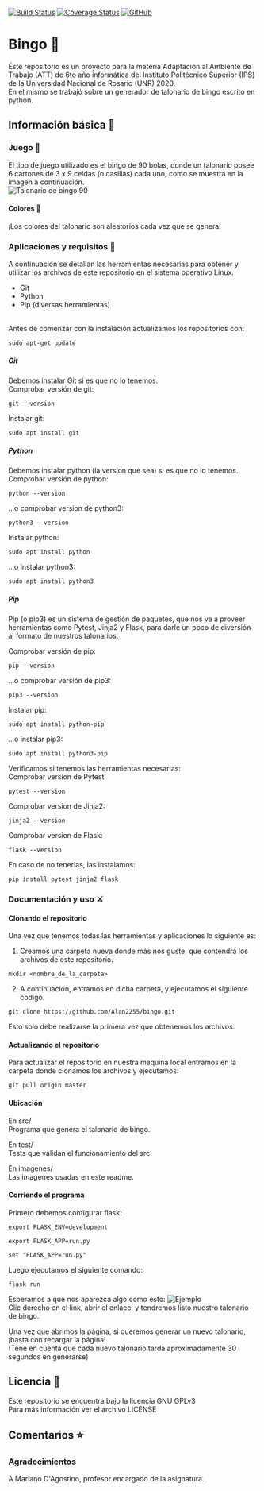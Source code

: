 [![Build Status](https://travis-ci.org/Alan2255/bingo.svg?branch=master)](https://travis-ci.org/Alan2255/bingo)
[![Coverage Status](https://coveralls.io/repos/github/Alan2255/bingo/badge.svg?branch=master)](https://coveralls.io/github/Alan2255/bingo?branch=master)
[![GitHub](https://img.shields.io/github/license/Alan2255/bingo?color=purple)](https://github.com/Alan2255/bingo/blob/master/LICENSE)

# Bingo :8ball:
Éste repositorio es un proyecto para la materia Adaptación al Ambiente de Trabajo (ATT) de 6to año informática del Instituto Politécnico Superior (IPS) de la Universidad Nacional de Rosario (UNR) 2020.<br>
En el mismo se trabajó sobre un generador de talonario de bingo escrito en python.

## Información básica :open_book:

### Juego :dart:
El tipo de juego utilizado es el bingo de 90 bolas, donde un talonario posee 6 cartones de 3 x 9 celdas (o casillas) cada uno, como se muestra en la imagen a continuación.<br>
![Talonario de bingo 90](imagenes/talonario.png?raw=true)<br>

#### Colores :art:
¡Los colores del talonario son aleatorios cada vez que se genera!

### Aplicaciones y requisitos :floppy_disk:
A continuacion se detallan las herramientas necesarias para obtener y utilizar los archivos de este repositorio en el sistema operativo Linux.<br>
* Git
* Python
* Pip (diversas herramientas)
<br>
Antes de comenzar con la instalación actualizamos los repositorios con:
<pre><code>sudo apt-get update</pre></code>

##### Git
Debemos instalar Git si es que no lo tenemos.<br>
Comprobar versión de git:
<pre><code>git --version</pre></code>
Instalar git:
<pre><code>sudo apt install git</pre></code>

##### Python
Debemos instalar python (la version que sea) si es que no lo tenemos.<br>
Comprobar versión de python:
<pre><code>python --version</pre></code>
...o comprobar version de python3:
<pre><code>python3 --version</pre></code>
Instalar python:
<pre><code>sudo apt install python</pre></code>
...o instalar python3:
<pre><code>sudo apt install python3</pre></code>

##### Pip
Pip (o pip3) es un sistema de gestión de paquetes, que nos va a proveer herramientas como Pytest, Jinja2 y Flask, para darle un poco de diversión al formato de nuestros talonarios.

Comprobar versión de pip:
<pre><code>pip --version</pre></code>
...o comprobar versión de pip3:
<pre><code>pip3 --version</pre></code>
Instalar pip:
<pre><code>sudo apt install python-pip</pre></code>
...o instalar pip3:
<pre><code>sudo apt install python3-pip</pre></code>

Verificamos si tenemos las herramientas necesarias:<br>
Comprobar version de Pytest:
<pre><code>pytest --version</pre></code>
Comprobar version de Jinja2:
<pre><code>jinja2 --version</pre></code>
Comprobar version de Flask:
<pre><code>flask --version</pre></code>

En caso de no tenerlas, las instalamos:
<pre><code>pip install pytest jinja2 flask</pre></code>

### Documentación y uso :crossed_swords:

#### Clonando el repositorio
Una vez que tenemos todas las herramientas y aplicaciones lo siguiente es:
1. Creamos una carpeta nueva donde más nos guste, que contendrá los archivos de este repositorio.
<pre><code>mkdir &ltnombre_de_la_carpeta&gt</pre></code>
2. A continuación, entramos en dicha carpeta, y ejecutamos el siguiente codigo.
<pre><code>git clone https://github.com/Alan2255/bingo.git</pre></code>
Esto solo debe realizarse la primera vez que obtenemos los archivos.

#### Actualizando el repositorio
Para actualizar el repositorio en nuestra maquina local entramos en la carpeta donde clonamos los archivos y ejecutamos:
<pre><code>git pull origin master</pre></code>

#### Ubicación
En src/<br>
Programa que genera el talonario de bingo.

En test/<br>
Tests que validan el funcionamiento del src.

En imagenes/<br>
Las imagenes usadas en este readme.

#### Corriendo el programa
Primero debemos configurar flask:
<pre><code>export FLASK_ENV=development</pre></code>
<pre><code>export FLASK_APP=run.py</pre></code>
<pre><code>set "FLASK_APP=run.py"</pre></code>

Luego ejecutamos el siguiente comando:
<pre><code>flask run</pre></code>
Esperamos a que nos aparezca algo como esto:
![Ejemplo](imagenes/ejemplo.png?raw=true)<br>
Clic derecho en el link, abrir el enlace, y tendremos listo nuestro talonario de bingo.

Una vez que abrimos la página, si queremos generar un nuevo talonario, ¡basta con recargar la página!<br>(Tene en cuenta que cada nuevo talonario tarda aproximadamente 30 segundos en generarse)

## Licencia :scroll:
Este repositorio se encuentra bajo la licencia GNU GPLv3<br>
Para más información ver el archivo LICENSE

## Comentarios :star:

### Agradecimientos
A Mariano D'Agostino, profesor encargado de la asignatura.
